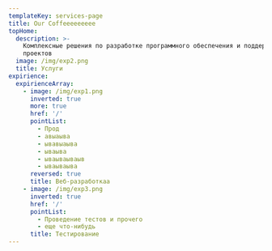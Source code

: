 ```yaml
---
templateKey: services-page
title: Our Coffeeeeeeeee
topHome:
  description: >-
    Комплексные решения по разработке программного обеспечения и поддержке
    проектов
  image: /img/exp2.png
  title: Услуги
expirience:
  expirienceArray:
    - image: /img/exp1.png
      inverted: true
      more: true
      href: '/'
      pointList:
        - Прод
        - авыаыва
        - ывавыаыва
        - ываыва
        - ываываываыв
        - ываываыва
      reversed: true
      title: Веб-разработкаа
    - image: /img/exp3.png
      inverted: true
      href: '/'
      pointList:
        - Проведение тестов и прочего
        - еще что-нибудь
      title: Тестирование
---
```


